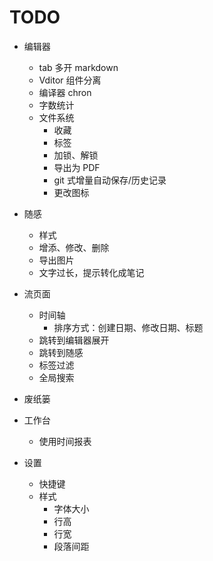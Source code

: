 # TODO

- 编辑器

  - tab 多开 markdown
  - Vditor 组件分离
  - 编译器 chron
  - 字数统计
  - 文件系统
    - 收藏
    - 标签
    - 加锁、解锁
    - 导出为 PDF
    - git 式增量自动保存/历史记录
    - 更改图标

- 随感

  - 样式
  - 增添、修改、删除
  - 导出图片
  - 文字过长，提示转化成笔记

- 流页面

  - 时间轴
    - 排序方式：创建日期、修改日期、标题
  - 跳转到编辑器展开
  - 跳转到随感
  - 标签过滤
  - 全局搜索

- 废纸篓

- 工作台

  - 使用时间报表

- 设置
  - 快捷键
  - 样式
    - 字体大小
    - 行高
    - 行宽
    - 段落间距
